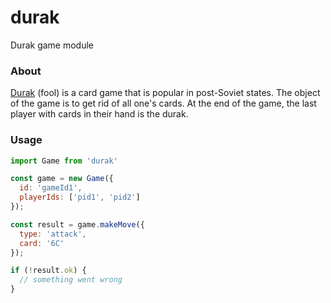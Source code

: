 # durak
Durak game module

### About
[Durak](https://en.wikipedia.org/wiki/Durak) (fool) is a card game that is popular in post-Soviet states. The object of the game is to get rid of all one's cards. At the end of the game, the last player with cards in their hand is the durak.

### Usage ###
```javascript
import Game from 'durak'

const game = new Game({
  id: 'gameId1',
  playerIds: ['pid1', 'pid2']
});

const result = game.makeMove({
  type: 'attack',
  card: '6C'
});

if (!result.ok) {
  // something went wrong
}
```
